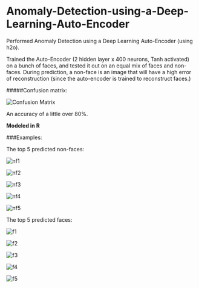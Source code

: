 # Anomaly-Detection-using-a-Deep-Learning-Auto-Encoder

Performed Anomaly Detection using a Deep Learning Auto-Encoder (using h2o). 

Trained the Auto-Encoder (2 hidden layer x 400 neurons, Tanh activated) on a bunch of faces, and tested it out on an equal mix of faces and non-faces. During prediction, a non-face is an image that will have a high error of reconstruction (since the auto-encoder is trained to reconstruct faces.)

#####Confusion matrix:

![Confusion Matrix](https://github.com/sgrvinod/Anomaly-Detection-using-a-Deep-Learning-Auto-Encoder/blob/master/cm.png?raw=true)

An accuracy of a little over 80%.

**Modeled in R**

###Examples:

The top 5 predicted non-faces:

![nf1](https://github.com/sgrvinod/Anomaly-Detection-using-a-Deep-Learning-Auto-Encoder/blob/master/examples/nf1.png?raw=true)

![nf2](https://github.com/sgrvinod/Anomaly-Detection-using-a-Deep-Learning-Auto-Encoder/blob/master/examples/nf2.png?raw=true)

![nf3](https://github.com/sgrvinod/Anomaly-Detection-using-a-Deep-Learning-Auto-Encoder/blob/master/examples/nf3.png?raw=true)

![nf4](https://github.com/sgrvinod/Anomaly-Detection-using-a-Deep-Learning-Auto-Encoder/blob/master/examples/nf4.png?raw=true)

![nf5](https://github.com/sgrvinod/Anomaly-Detection-using-a-Deep-Learning-Auto-Encoder/blob/master/examples/nf5.png?raw=true)

The top 5 predicted faces:

![f1](https://github.com/sgrvinod/Anomaly-Detection-using-a-Deep-Learning-Auto-Encoder/blob/master/examples/f1.png?raw=true)

![f2](https://github.com/sgrvinod/Anomaly-Detection-using-a-Deep-Learning-Auto-Encoder/blob/master/examples/f2.png?raw=true)

![f3](https://github.com/sgrvinod/Anomaly-Detection-using-a-Deep-Learning-Auto-Encoder/blob/master/examples/f3.png?raw=true)

![f4](https://github.com/sgrvinod/Anomaly-Detection-using-a-Deep-Learning-Auto-Encoder/blob/master/examples/f4.png?raw=true)

![f5](https://github.com/sgrvinod/Anomaly-Detection-using-a-Deep-Learning-Auto-Encoder/blob/master/examples/f5.png?raw=true)




